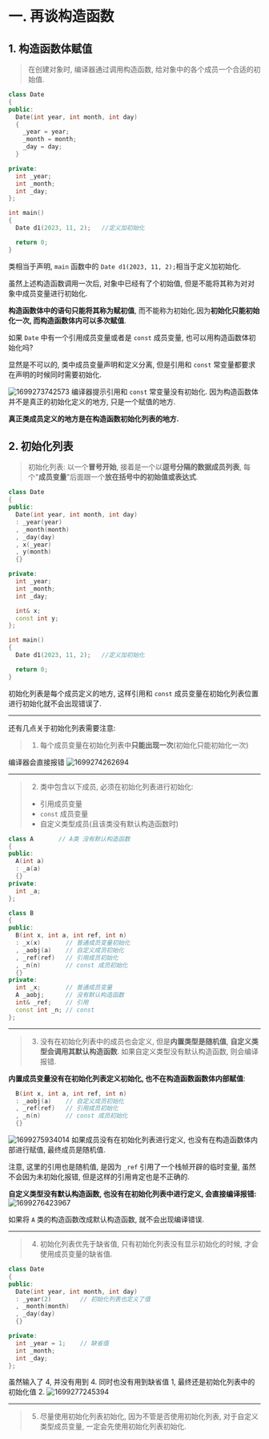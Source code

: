# 一. 再谈构造函数
## 1. 构造函数体赋值
> 在创建对象时, 编译器通过调用构造函数, 给对象中的各个成员一个合适的初始值.

```cpp
class Date
{
public:
  Date(int year, int month, int day)
  {
    _year = year;
    _month = month;
    _day = day;
  }

private:
  int _year;
  int _month;
  int _day;
};

int main()
{
  Date d1(2023, 11, 2);   //定义加初始化

  return 0;
}
```

类相当于声明, `main` 函数中的 `Date d1(2023, 11, 2);`相当于定义加初始化.

虽然上述构造函数调用一次后, 对象中已经有了个初始值, 但是不能将其称为对对象中成员变量进行初始化.

**构造函数体中的语句只能将其称为赋初值**, 而不能称为初始化.因为**初始化只能初始化一次, 而构造函数体内可以多次赋值**.

如果 `Date` 中有一个引用成员变量或者是 `const` 成员变量, 也可以用构造函数体初始化吗?

显然是不可以的, 类中成员变量声明和定义分离, 但是引用和 `const` 常变量都要求在声明的时候同时需要初始化.

![1699273742573](image/类和对象(下)/1699273742573.png)
编译器提示引用和 `const` 常变量没有初始化. 因为构造函数体并不是真正的初始化定义的地方, 只是一个赋值的地方. 

**真正类成员定义的地方是在构造函数初始化列表的地方.**

## 2. 初始化列表
> 初始化列表: 以一个**冒号开始**, 接着是一个以**逗号分隔的数据成员列表**, 每个"**成员变量**"后面跟一个**放在括号中的初始值或表达式**.

```cpp
class Date
{
public:
  Date(int year, int month, int day)
  : _year(year)
  , _month(month)
  , _day(day)
  , x(_year)
  , y(month)
  {}

private:
  int _year;
  int _month;
  int _day;

  int& x;
  const int y;
};

int main()
{
  Date d1(2023, 11, 2);   //定义加初始化

  return 0;
}
```
初始化列表是每个成员定义的地方, 这样引用和 `const` 成员变量在初始化列表位置进行初始化就不会出现错误了.

***
还有几点关于初始化列表需要注意:

> 1. 每个成员变量在初始化列表中**只能出现一次**(初始化只能初始化一次)

编译器会直接报错
![1699274262694](image/类和对象(下)/1699274262694.png)

***
> 2. 类中包含以下成员, 必须在初始化列表进行初始化:
> - 引用成员变量
> - `const` 成员变量
> - 自定义类型成员(且该类没有默认构造函数时)


```cpp
class A       // A类 没有默认构造函数
{
public:
  A(int a)  
  : _a(a)
  {}
private:
  int _a;
};

class B
{
public:
  B(int x, int a, int ref, int n)
  : _x(x)       // 普通成员变量初始化
  , _aobj(a)    // 自定义成员初始化
  , _ref(ref)   // 引用成员初始化
  , _n(n)       // const 成员初始化
  {}
private:
  int _x;       // 普通成员变量
  A _aobj;      // 没有默认构造函数
  int& _ref;    // 引用
  const int _n; // const
};
```


***
> 3. 没有在初始化列表中的成员也会定义, 但是**内置类型是随机值**, **自定义类型会调用其默认构造函数**.
> 如果自定义类型没有默认构造函数, 则会编译报错.

**内置成员变量没有在初始化列表定义初始化, 也不在构造函数函数体内部赋值**:
```cpp
  B(int x, int a, int ref, int n)
  : _aobj(a)    // 自定义成员初始化
  , _ref(ref)   // 引用成员初始化
  , _n(n)       // const 成员初始化
  {}
```

![1699275934014](image/类和对象(下)/1699275934014.png)
如果成员没有在初始化列表进行定义, 也没有在构造函数体内部进行赋值, 最终成员是随机值.

注意, 这里的引用也是随机值, 是因为 `_ref` 引用了一个栈帧开辟的临时变量, 虽然不会因为未初始化报错, 但是这样的引用肯定也是不正确的.

**自定义类型没有默认构造函数, 也没有在初始化列表中进行定义, 会直接编译报错:**
![1699276423967](image/类和对象(下)/1699276423967.png)

如果将 `A` 类的构造函数改成默认构造函数, 就不会出现编译错误.

*** 
> 4. 初始化列表优先于缺省值, 只有初始化列表没有显示初始化的时候, 才会使用成员变量的缺省值.

```cpp
class Date
{
public:
  Date(int year, int month, int day)
  : _year(2)        // 初始化列表也定义了值
  , _month(month)
  , _day(day)
  {}

private:
  int _year = 1;    // 缺省值
  int _month;
  int _day;
};
```
虽然输入了 4, 并没有用到 4. 同时也没有用到缺省值 1, 最终还是初始化列表中的初始化值 2.
![1699277245394](image/类和对象(下)/1699277245394.png)

***
> 5. 尽量使用初始化列表初始化, 因为不管是否使用初始化列表, 对于自定义类型成员变量, 一定会先使用初始化列表初始化.

